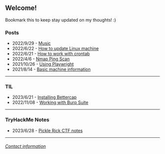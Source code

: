 ## Welcome\!

Bookmark this to keep stay updated on my thoughts! :)

### **Posts**

- 2022/9/29 - [Music](/posts/music_lists/musicLists.md)
- 2022/6/22 - [How to update Linux machine](/posts/pc_maintenance.md)
- 2022/6/21 - [How to work with crontab](/posts/cron_jobs.md)
- 2022/4/6 - [Nmap Ping Scan](/posts/nmap_ping_scan.md)
- 2021/10/26 - [Using Playwright](/posts/using_playwright.md)
- 2021/8/14 - [Basic machine information](/posts/machine_info.md)


---

 
### **TIL**

- 2023/6/21 - [Installing Bettercap](/posts/TIL/installing_bettercap.md)
- 2022/11/08 - [Working with Burp Suite](/posts/TIL/working_with_burp_suite.md)


---


### **TryHackMe Notes**

- 2023/6/28 - [Pickle Rick CTF notes](/posts/THM/pickle_rick.md)


---

###### [Contact information](contact.md)